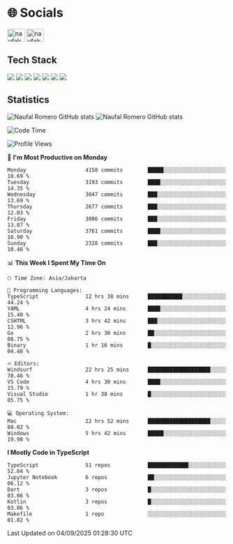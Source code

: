 <h1 align="">🌐 Socials</h1>
<p align="left">
<a href="https://linkedin.com/in/naufal-romero-putra-pratama-9ab816177/" target="blank"><img align="center" src="https://raw.githubusercontent.com/rahuldkjain/github-profile-readme-generator/master/src/images/icons/Social/linked-in-alt.svg" alt="naufalromero" height="30" width="40" /></a>
<a href="https://instagram.com/naufalromero" target="blank"><img align="center" src="https://raw.githubusercontent.com/rahuldkjain/github-profile-readme-generator/master/src/images/icons/Social/instagram.svg" alt="naufalromero" height="30" width="40" /></a>
</p>


<h2 align="">Tech Stack</h2>
<div align="">
  <img src="https://img.shields.io/badge/next.js-000000?style=for-the-badge&logo=nextdotjs&logoColor=white"/>
 <img src="https://img.shields.io/badge/typescript-%23007ACC.svg?style=for-the-badge&logo=typescript&logoColor=white"/>
 <img src="https://img.shields.io/badge/react-%2320232a.svg?style=for-the-badge&logo=react&logoColor=%2361DAFB"/>
 <img src="https://img.shields.io/badge/tailwindcss-%2338B2AC.svg?style=for-the-badge&logo=tailwind-css&logoColor=white"/>
 <img src="https://img.shields.io/badge/Prisma-3982CE?style=for-the-badge&logo=Prisma&logoColor=white"/>
 <img src="https://img.shields.io/badge/javascript-%23323330.svg?style=for-the-badge&logo=javascript&logoColor=%23F7DF1E"/>
 <img src="https://img.shields.io/badge/java-%23ED8B00.svg?style=for-the-badge&logo=openjdk&logoColor=white"/>
</div>


<h2 align="">Statistics</h2>
<div align="">
<img src="https://github-readme-stats-xi-nine-74.vercel.app/api?username=romves&show_icons=true&theme=tokyonight&include_all_commits=true&count_private=true" alt="Naufal Romero GitHub stats"/>
<img src="https://github-readme-stats-xi-nine-74.vercel.app/api/top-langs/?username=romves&theme=tokyonight&hide_border=false&include_all_commits=true&count_private=true&layout=compact" alt="Naufal Romero GitHub stats"/>
</div>

<!--START_SECTION:waka-->
![Code Time](http://img.shields.io/badge/Code%20Time-2%2C871%20hrs%2039%20mins-blue)

![Profile Views](http://img.shields.io/badge/Profile%20Views-0-blue)

📅 **I'm Most Productive on Monday** 

```text
Monday                   4158 commits        █████░░░░░░░░░░░░░░░░░░░░   18.69 % 
Tuesday                  3193 commits        ████░░░░░░░░░░░░░░░░░░░░░   14.35 % 
Wednesday                3047 commits        ███░░░░░░░░░░░░░░░░░░░░░░   13.69 % 
Thursday                 2677 commits        ███░░░░░░░░░░░░░░░░░░░░░░   12.03 % 
Friday                   3086 commits        ███░░░░░░░░░░░░░░░░░░░░░░   13.87 % 
Saturday                 3761 commits        ████░░░░░░░░░░░░░░░░░░░░░   16.90 % 
Sunday                   2328 commits        ███░░░░░░░░░░░░░░░░░░░░░░   10.46 % 
```


📊 **This Week I Spent My Time On** 

```text
🕑︎ Time Zone: Asia/Jakarta

💬 Programming Languages: 
TypeScript               12 hrs 38 mins      ███████████░░░░░░░░░░░░░░   44.24 % 
YAML                     4 hrs 24 mins       ████░░░░░░░░░░░░░░░░░░░░░   15.40 % 
CSHTML                   3 hrs 42 mins       ███░░░░░░░░░░░░░░░░░░░░░░   12.96 % 
Go                       2 hrs 30 mins       ██░░░░░░░░░░░░░░░░░░░░░░░   08.75 % 
Binary                   1 hr 16 mins        █░░░░░░░░░░░░░░░░░░░░░░░░   04.48 % 

🔥 Editors: 
Windsurf                 22 hrs 25 mins      ████████████████████░░░░░   78.46 % 
VS Code                  4 hrs 30 mins       ████░░░░░░░░░░░░░░░░░░░░░   15.79 % 
Visual Studio            1 hr 38 mins        █░░░░░░░░░░░░░░░░░░░░░░░░   05.75 % 

💻 Operating System: 
Mac                      22 hrs 52 mins      ████████████████████░░░░░   80.02 % 
Windows                  5 hrs 42 mins       █████░░░░░░░░░░░░░░░░░░░░   19.98 % 
```

**I Mostly Code in TypeScript** 

```text
TypeScript               51 repos            █████████████░░░░░░░░░░░░   52.04 % 
Jupyter Notebook         6 repos             ██░░░░░░░░░░░░░░░░░░░░░░░   06.12 % 
Dart                     3 repos             █░░░░░░░░░░░░░░░░░░░░░░░░   03.06 % 
Kotlin                   3 repos             █░░░░░░░░░░░░░░░░░░░░░░░░   03.06 % 
Makefile                 1 repo              ░░░░░░░░░░░░░░░░░░░░░░░░░   01.02 % 
```




 Last Updated on 04/09/2025 01:28:30 UTC
<!--END_SECTION:waka-->
